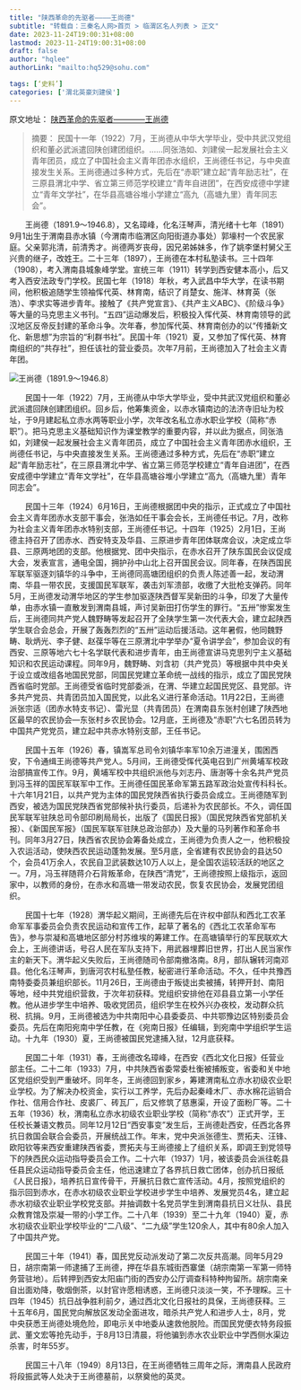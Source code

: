 ```yaml
---
title: "陕西革命的先驱者————王尚德"
subtitle: "转载自：三秦名人网>首页 > 临渭区名人列表 > 正文"
date: 2023-11-24T19:00:31+08:00
lastmod: 2023-11-24T19:00:31+08:00
draft: false
author: "hqlee"
authorLink: "mailto:hq529@sohu.com"

tags: [‘史料’]
categories: ['渭北英豪刘建侯']
---
```


原文地址：
[陕西革命的先驱者————王尚德](http://mingren.sanqinyou.com/2018/03/09/183920564922784.html)

> 摘要： 民国十一年（1922）7月，王尚德从中华大学毕业，受中共武汉党组织和董必武派遣回陕创建团组织。……同张浩如、刘建侯一起发展社会主义青年团员，成立了中国社会主义青年团赤水组织，王尚德任书记，与中央直接发生关系。王尚德通过多种方式，先后在“赤职”建立起“青年励志社”，在三原县渭北中学、省立第三师范学校建立“青年自进团”，在西安成德中学建立“青年文学社”，在华县高塘谷堆小学建立“高九（高塘九里）青年同志会”。


　　王尚德（1891.9～1946.8），又名璋峰，化名汪琴声，清光绪十七年（1891）9月1出生于渭南县赤水镇（今渭南市临渭区向阳街道办事处）郭壕村一个农民家庭。父亲郭兆清，前清秀才。尚德两岁丧母，因兄弟姊妹多，作了姚李堡村舅父王兴贵的继子，改姓王。二十三年（1897），王尚德在本村私塾读书。三十四年（1908），考入渭南县城象峰学堂。宣统三年（1911）转学到西安健本高小，后又考入西安法政专门学校。民国七年（1918）年秋，考入武昌中华大学，在读书期间，他积极追随学生领袖恽代英、林育南，结识了肖楚女、施洋、林育英（张浩）、李求实等进步青年。接触了《共产党宣言》、《共产主义ABC》、《阶级斗争》等大量的马克思主义书刊。“五四”运动爆发后，积极投入恽代英、林育南领导的武汉地区反帝反封建的革命斗争。次年春，参加恽代英、林育南创办的以“传播新文化、新思想”为宗旨的“利群书社”。民国十年（1921）夏，又参加了恽代英、林育南组织的“共存社”，担任该社的营业委员。次年7月前，王尚德加入了社会主义青年团。


 ![ 王尚德（1891.9～1946.8）](/images/ljh/ljh025-1.png "陕西革命的先驱者———王尚德（1891.9～1946.8）")

　　民国十一年（1922）7月，王尚德从中华大学毕业，受中共武汉党组织和董必武派遣回陕创建团组织。回乡后，他筹集资金，以赤水镇南边的法济寺旧址为校址，于9月建起私立赤水两等职业小学，次年改名私立赤水职业学校（简称“赤职”）。把马克思主义基础知识作为课堂教学的重要内容，并以此为据点，同张浩如，刘建侯一起发展社会主义青年团员，成立了中国社会主义青年团赤水组织，王尚德任书记，与中央直接发生关系。王尚德通过多种方式，先后在“赤职”建立起“青年励志社”，在三原县渭北中学、省立第三师范学校建立“青年自进团”，在西安成德中学建立“青年文学社”，在华县高塘谷堆小学建立“高九（高塘九里）青年同志会”。

 
　　民国十三年（1924）6月16日，王尚德根据团中央的指示，正式成立了中国社会主义青年团赤水支部干事会，张浩如任干事会会长，王尚德任书记。7月，改称为社会主义青年团赤水特别支部，王尚德任书记。十四年（1925）2月1日，王尚德主持召开了团赤水、西安特支及华县、三原进步青年团体联席会议，决定成立华县、三原两地团的支部。他根据党、团中央指示，在赤水召开了陕东国民会议促成大会，发表宣言，通电全国，拥护孙中山北上召开国民会议。同年春，在陕西国民军联军驱逐刘镇华的斗争中，王尚德同高塘团组织的负责人陈述善一起，发动渭南、华县一带农民，支援国民军联军，袭击刘军溃部，收缴了大批枪支弹药。同年5月，王尚德发动渭华地区的学生参加驱逐陕西督军吴新田的斗争，印发了大量传单，由赤水镇一直散发到渭南县城，声讨吴新田打伤学生的罪行。“五卅”惨案发生后，王尚德同共产党人魏野畴等发起召开了全陕学生第一次代表大会，建立起陕西学生联合会总会，开展了轰轰烈烈的“五卅”运动后援活动。这年暑假，他同魏野畴、耿炳光、李子健、赵葆华等在三原渭北中学举办“夏令讲学会”，参加会议的有西安、三原等地六七十名学联代表和进步青年，由王尚德宣讲马克思列宁主义基础知识和农民运动课程。同年9月，魏野畴、刘含初（共产党员）等根据中共中央关于设立或改组各地国民党部，同国民党建立革命统一战线的指示，成立了国民党陕西省临时党部。王尚德受省临时党部委派，在渭、华建立起国民党区、县党部。许多共产党员、共青团员加入国民党，以此名义进行革命活动。11月22日，王尚德派张宗适（团赤水特支书记）、雷光显（共青团员）在渭南县东张村创建了陕西地区最早的农民协会—东张村乡农民协会。12月底，王尚德及“赤职”六七名团员转为中国共产党党员，建立起中共赤水特别支部，王任书记。

 
　　民国十五年（1926）春，镇嵩军总司令刘镇华率军10余万进潼关，围困西安，下令通缉王尚德等共产党人。5月间，王尚德受恽代英电召到广州黄埔军校政治部搞宣传工作。9月，黄埔军校中共组织派他与刘志丹、唐澍等十余名共产党员到冯玉祥的国民军联军中工作。王尚德任国民革命军第五路军政治处宣传科科长。十六年1月21日，以共产党为主体的国民党陕西省执行委员会成立。王尚德随军到西安，被选为国民党陕西省党部候补执行委员，后递补为农民部长。不久，调任国民军联军驻陕总司令部印刷局局长，出版了《国民日报》（国民党陕西省党部机关报）、《新国民军报》（国民军联军驻陕总政治部办）及大量的马列著作和革命书刊。同年3月27日，陕西省农民协会筹备处成立，王尚德为负责人之一，他积极投入农运活动，使陕西农民运动蓬勃发展。至5月底，全省建有农民协会的县达50个，会员41万余人，农民自卫武装数达10万人以上，是全国农运较活跃的地区之一。7月，冯玉祥随蒋介石背叛革命，在陕西“清党”，王尚德按照上级指示，返回家中，以教师的身份，在赤水和高塘一带发动农民，恢复农民协会，发展党团组织。

 
　　民国十七年（1928）渭华起义期间，王尚德先后在许权中部队和西北工农革命军军事委员会负责农民运动和宣传工作，起草了著名的《西北工农革命军布告》，参与崇凝和高塘地区部分村苏维埃的筹建工作。在高塘镇举行的军民联欢大会上，王尚德讲话，号召人民在军队支持下，用武器埋葬旧世界，打出人民当家作主的新天下。渭华起义失败后，王尚德随司令部南撤洛南。8月，部队辗转河南邓县。他化名汪琴声，到唐河农村私塾任教，秘密进行革命活动。不久，任中共豫西南特委委员兼组织部长。11月26日，王尚德由于叛徒出卖被捕，转押开封、南阳等地，经中共党组织营救，于次年初获释。党组织安排他在邓县县立第一小学任教。他从进步学生中培养、吸收党团员，组织学生在校外兴办夜校，发动群众抗税、抗捐。9月，王尚德被选为中共南阳中心县委委员、中共鄂豫边区特别委员会委员。先后在南阳宛南中学任教，在《宛南日报》任编辑，到宛南中学组织学生运动。十九年（1930）夏，王尚德被国民党逮捕入狱，12月底获释。

 
　　民国二十年（1931）春，王尚德改名璋峰，在西安《西北文化日报》任营业部主任。二十二年（1933）7月，中共陕西省委常委杜衡被捕叛变，省委和关中地区党组织受到严重破坏。同年冬，王尚德回到家乡，筹建渭南私立赤水初级农业职业学校。为了解决办校资金，实行以工养学，先后办起秦峰木厂、赤水棉花运销合作社、信用合作社、皮裘厂、砖瓦厂，后又修筑了慈惠渠，开设了面粉厂等。二十五年（1936）秋，渭南私立赤水初级农业职业学校（简称“赤农”）正式开学，王任校长兼语文教员。同年12月12日“西安事变”发生后，王尚德赴西安，任西北各界抗日救国会联合会委员，开展统战工作。年末，党中央派张德生、贾拓夫、汪锋、欧阳钦等来西安重建陕西省委，贾拓夫与王尚德接上了组织关系，即调王到党领导下的陕西民众运动指导委员会工作。二十六年（1937）1月，被该委员会派往乾县任县民众运动指导委员会主任，他迅速建立了各界抗日救亡团体，创办抗日报纸《人民日报》，培养抗日宣传骨干，开展抗日救亡宣传活动。4月，按照党组织的指示回到赤水，在赤水初级农业职业学校进步学生中培养、发展党员4名，建立起赤水初级农业职业学校党支部。并抽调数十名党员学生到渭南县抗日义壮队、县民众教育馆及崇凝一带的小学工作。二十八年（1939）至二十九年（1940）夏，赤水初级农业职业学校毕业的“二八级”、“二九级”学生120余人，其中有80余人加入了中国共产党。

 
　　民国三十年（1941）春，国民党反动派发动了第二次反共高潮。同年5月29日，胡宗南第一师逮捕了王尚德，押在华县东城街西寨堡（胡宗南第一军第一师特务营驻地）。后转押到西安太阳庙门街的西安办公厅调查科特种拘留所。胡宗南亲自出面劝降，敬烟倒茶，以封官许愿相诱惑，王尚德只淡淡一笑，不予理睬。三十四年（1945）抗日战争胜利前夕，通过西北文化日报社的具保，王尚德获释。三十五年6月，国民党向解放区发动全面进攻，暗杀共产党人和进步人士，8月，党中央获悉王尚德处境危险，即电示关中地委从速救他脱险。而国民党便衣特务段振武、董文宏等抢先动手，于8月13日清晨，将他骗到赤水农业职业中学西侧水渠边杀害，时年55岁。
 
 
　　民国三十八年（1949）8月13日，在王尚德牺牲三周年之际，渭南县人民政府将段振武等人处决于王尚德墓前，以祭奠他的英灵。
